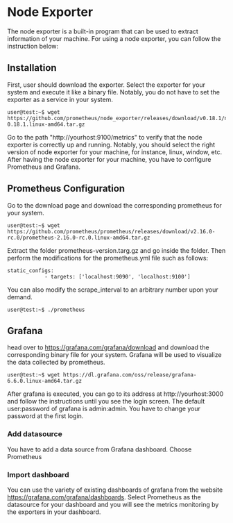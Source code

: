# Node Exporter
The node exporter is a built-in program that can be used to extract information of your machine. For using a node exporter, you can follow the instruction below:

## Installation
First, user should download the exporter. Select the exporter for your system and execute it like a binary file. 
Notably, you do not have to set the exporter as a service in your system.

```console
user@test:~$ wget https://github.com/prometheus/node_exporter/releases/download/v0.18.1/node_exporter-0.18.1.linux-amd64.tar.gz

```

Go to the path "http://yourhost:9100/metrics" to verify that the node exporter is correctly up and running. Notably, you should select the right version of node exporter for your machine, for instance, linux, window, etc. After having the node exporter for your machine, you have to configure Prometheus and Grafana.


## Prometheus Configuration
Go to the download page and download the corresponding prometheus for your system. 

```console
user@test:~$ wget https://github.com/prometheus/prometheus/releases/download/v2.16.0-rc.0/prometheus-2.16.0-rc.0.linux-amd64.tar.gz

```
Extract the folder prometheus-version.targ.gz and go inside the folder. Then perform the modifications for the prometheus.yml file such as follows:
```properties
static_configs:
            - targets: ['localhost:9090', 'localhost:9100']
```  
You can also modify the scrape_interval to an arbitrary number upon your demand.

```console
user@test:~$ ./prometheus

```

## Grafana
head over to https://grafana.com/grafana/download and download the corresponding binary file for your system. Grafana will be used to visualize the data collected by prometheus.

```console
user@test:~$ wget https://dl.grafana.com/oss/release/grafana-6.6.0.linux-amd64.tar.gz 

```
After grafana is executed, you can go to its address at http://yourhost:3000 and follow the instructions until you see the login screen. The default user:password of grafana is admin:admin. You have to change your password at the first login.

### Add datasource
You have to add a data source from Grafana dashboard. Choose Prometheus

### Import dashboard
You can use the variety of existing dashboards of grafana from the website https://grafana.com/grafana/dashboards. Select Prometheus as the datasource for your dashboard and you will see the metrics monitoring by the exporters in your dashboard. 


      
